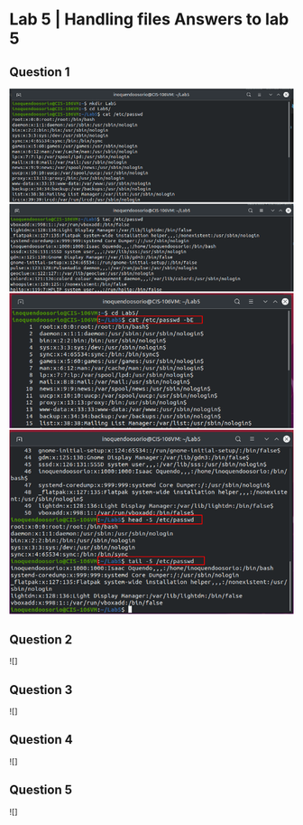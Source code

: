 # Lab 5 | Handling files Answers to lab 5

## Question 1
![image1.1](../images/lab5-imgs/lab5-question-1-sub-1.png)
![image1.2](../images/lab5-imgs/lab5-question-1-sub-2.png)
![image1.2](../images/lab5-imgs/lab5-question-1-sub-3.png)
![image1.2](../images/lab5-imgs/lab5-question-1-sub-4&5.png)
## Question 2
![]
## Question 3
![]
## Question 4
![]
## Question 5
![]